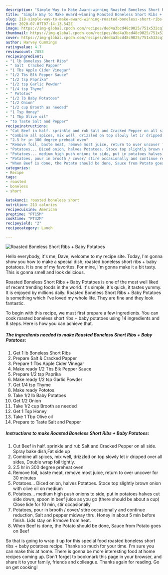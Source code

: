 ```yaml
---
description: "Simple Way to Make Award-winning Roasted Boneless Short Ribs + Baby Potatoes"
title: "Simple Way to Make Award-winning Roasted Boneless Short Ribs + Baby Potatoes"
slug: 218-simple-way-to-make-award-winning-roasted-boneless-short-ribs-baby-potatoes
date: 2020-07-07T07:14:13.542Z
image: https://img-global.cpcdn.com/recipes/ded4a3bcd48c9025/751x532cq70/roasted-boneless-short-ribs-baby-potatoes-recipe-main-photo.jpg
thumbnail: https://img-global.cpcdn.com/recipes/ded4a3bcd48c9025/751x532cq70/roasted-boneless-short-ribs-baby-potatoes-recipe-main-photo.jpg
cover: https://img-global.cpcdn.com/recipes/ded4a3bcd48c9025/751x532cq70/roasted-boneless-short-ribs-baby-potatoes-recipe-main-photo.jpg
author: Harvey Cummings
ratingvalue: 4.7
reviewcount: 7053
recipeingredient:
- "1 lb Boneless Short Ribs"
- " Salt  Cracked Papper"
- "1 Tbs Apple Cider Vinegar"
- "1/2 Tbs Blk Pepper Sauce"
- "1/2 tsp Paprika"
- "1/2 tsp Garlic Powder"
- "1/4 tsp Thyme"
- " Pototos"
- "1/2 lb Baby Potatoes"
- "1/2 Onion"
- "1/2 cup Brooth as needed"
- "1 Tsp Honey"
- "1 Tbp Olive oil"
- "to Taste Salt and Pepper"
recipeinstructions:
- "Cut Beef in half. sprinkle and rub Salt and Cracked Pepper on all side. Spray bake dish,Fat side up"
- "Combine all spices, mix well, drizzled on top slowly let ir dripped over all sides, Double wrap foil tightly."
- "2.5 hr in 300 degree preheat oven"
- "Remove foil, baste meat, remove most juice, return to over uncover for 30 minutes"
- "Potatoes... Diced onion, halves Potatoes. Stoce top slightly brown onion with olive oil on medium"
- "Potatoes... medium high push onions to side, put in potatoes halves cut side down, spoon in beef juice as you go (there should be about a cup) Close lide for 10 min, stir occasionally"
- "Potatoes, pour in brooth / cover/ stire occasionally and continue reduction, Salt and pepper midway thru. Honey in about 5 min before finish. Lids stay on Rrmove from heat."
- "When Beef is done, the Potato should be done, Sauce from Potato goes on Beef"
categories:
- Recipe
tags:
- roasted
- boneless
- short

katakunci: roasted boneless short 
nutrition: 213 calories
recipecuisine: American
preptime: "PT15M"
cooktime: "PT32M"
recipeyield: "2"
recipecategory: Lunch

---
```



![Roasted Boneless Short Ribs + Baby Potatoes](https://img-global.cpcdn.com/recipes/ded4a3bcd48c9025/751x532cq70/roasted-boneless-short-ribs-baby-potatoes-recipe-main-photo.jpg)

Hello everybody, it's me, Dave, welcome to my recipe site. Today, I'm gonna show you how to make a special dish, roasted boneless short ribs + baby potatoes. It is one of my favorites. For mine, I'm gonna make it a bit tasty. This is gonna smell and look delicious.

Roasted Boneless Short Ribs + Baby Potatoes is one of the most well liked of recent trending foods in the world. It's simple, it's quick, it tastes yummy. It is enjoyed by millions daily. Roasted Boneless Short Ribs + Baby Potatoes is something which I've loved my whole life. They are fine and they look fantastic.




To begin with this recipe, we must first prepare a few ingredients. You can cook roasted boneless short ribs + baby potatoes using 14 ingredients and 8 steps. Here is how you can achieve that.

<!--inarticleads1-->

##### The ingredients needed to make Roasted Boneless Short Ribs + Baby Potatoes:

1. Get 1 lb Boneless Short Ribs
1. Prepare  Salt &amp; Cracked Papper
1. Prepare 1 Tbs Apple Cider Vinegar
1. Make ready 1/2 Tbs Blk Pepper Sauce
1. Prepare 1/2 tsp Paprika
1. Make ready 1/2 tsp Garlic Powder
1. Get 1/4 tsp Thyme
1. Make ready  Pototos
1. Take 1/2 lb Baby Potatoes
1. Get 1/2 Onion
1. Take 1/2 cup Brooth as needed
1. Get 1 Tsp Honey
1. Take 1 Tbp Olive oil
1. Prepare to Taste Salt and Pepper




<!--inarticleads2-->

##### Instructions to make Roasted Boneless Short Ribs + Baby Potatoes:

1. Cut Beef in half. sprinkle and rub Salt and Cracked Pepper on all side. Spray bake dish,Fat side up
1. Combine all spices, mix well, drizzled on top slowly let ir dripped over all sides, Double wrap foil tightly.
1. 2.5 hr in 300 degree preheat oven
1. Remove foil, baste meat, remove most juice, return to over uncover for 30 minutes
1. Potatoes... Diced onion, halves Potatoes. Stoce top slightly brown onion with olive oil on medium
1. Potatoes... medium high push onions to side, put in potatoes halves cut side down, spoon in beef juice as you go (there should be about a cup) Close lide for 10 min, stir occasionally
1. Potatoes, pour in brooth / cover/ stire occasionally and continue reduction, Salt and pepper midway thru. Honey in about 5 min before finish. Lids stay on Rrmove from heat.
1. When Beef is done, the Potato should be done, Sauce from Potato goes on Beef




So that is going to wrap it up for this special food roasted boneless short ribs + baby potatoes recipe. Thanks so much for your time. I'm sure you can make this at home. There is gonna be more interesting food at home recipes coming up. Don't forget to bookmark this page in your browser, and share it to your family, friends and colleague. Thanks again for reading. Go on get cooking!
